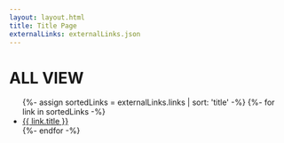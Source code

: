 ```yaml
---
layout: layout.html
title: Title Page
externalLinks: externalLinks.json
---
```

# ALL VIEW #

<ul>
    {%- assign sortedLinks = externalLinks.links | sort: 'title' -%}
    {%- for link in sortedLinks -%}
        <li><a href="{{ link.url }}">{{ link.title }}</a></li>
    {%- endfor -%}
</ul>
